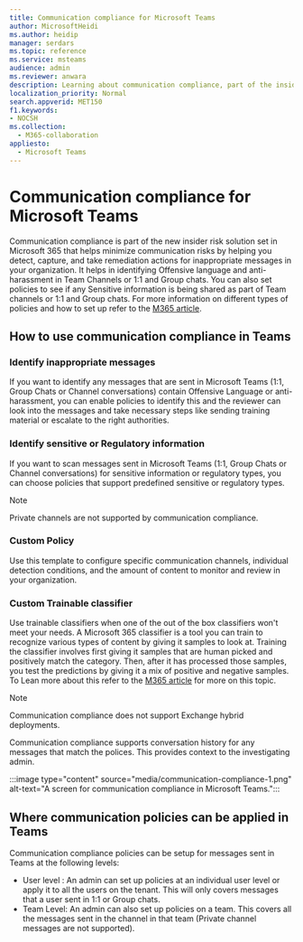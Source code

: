 ```yaml
---
title: Communication compliance for Microsoft Teams
author: MicrosoftHeidi
ms.author: heidip
manager: serdars
ms.topic: reference
ms.service: msteams
audience: admin
ms.reviewer: anwara
description: Learning about communication compliance, part of the insider risk solution set, from the Microsoft Teams perspective (this is part of the M365 communication compliance functionality).
localization_priority: Normal
search.appverid: MET150
f1.keywords:
- NOCSH
ms.collection: 
  - M365-collaboration
appliesto: 
  - Microsoft Teams
---
```


# Communication compliance for Microsoft Teams

Communication compliance is part of the new insider risk solution set in Microsoft 365 that helps minimize communication risks by helping you detect, capture, and take remediation actions for inappropriate messages in your organization. It helps in identifying Offensive language and anti-harassment in Team Channels or 1:1 and Group chats. You can also set policies to see if any Sensitive information is being shared as part of Team channels or 1:1 and Group chats. For more information on different types of policies and how to set up refer to the [M365 article](https://docs.microsoft.com/microsoft-365/compliance/communication-compliance).

## How to use communication compliance in Teams

### Identify inappropriate messages

If you want to identify any messages that are sent in Microsoft Teams (1:1, Group Chats or Channel conversations) contain Offensive Language or anti-harassment, you can enable policies to identify this and the reviewer can look into the messages and take necessary steps like sending training material or escalate to the right authorities.

### Identify sensitive or Regulatory information

If you want to scan messages sent in Microsoft Teams (1:1, Group Chats or Channel conversations) for sensitive information or regulatory types, you can choose policies that support predefined sensitive or regulatory types.

> [!NOTE]
> Private channels are not supported by communication compliance.

### Custom Policy

Use this template to configure specific communication channels, individual detection conditions, and the amount of content to monitor and review in your organization.

### Custom Trainable classifier

Use trainable classifiers when one of the out of the box classifiers won't meet your needs. A Microsoft 365 classifier is a tool you can train to recognize various types of content by giving it samples to look at. Training the classifier involves first giving it samples that are human picked and positively match the category. Then, after it has processed those samples, you test the predictions by giving it a mix of positive and negative samples. To Lean more about this refer to the [M365 article](https://docs.microsoft.com/microsoft-365/compliance/classifier-creating-a-trainable-classifier) for more on this topic.

> [!NOTE]
> Communication compliance does not support Exchange hybrid deployments.

Communication compliance supports conversation history for any messages that match the polices. This provides context to the investigating admin.

:::image type="content" source="media/communication-compliance-1.png" alt-text="A screen for communication compliance in Microsoft Teams.":::

## Where communication policies can be applied in Teams

Communication compliance policies can be setup for messages sent in Teams at the following levels:

- User level : An admin can set up policies at an individual user level or apply it to all the users on the tenant. This will only covers messages that a user sent in 1:1 or Group chats.
- Team Level: An admin can also set up policies on a team. This covers all the messages sent in the channel in that team (Private channel messages are not supported).
